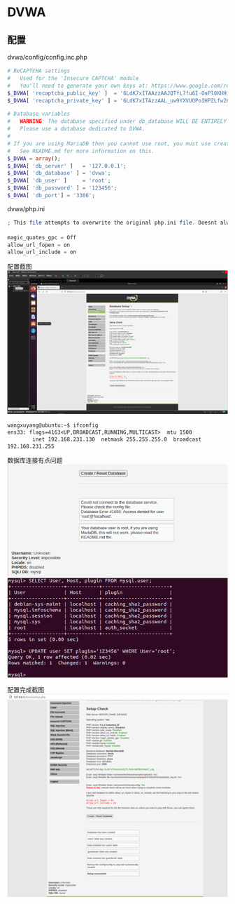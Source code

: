# DVWA
## 配置


dvwa/config/config.inc.php
```php
# ReCAPTCHA settings
#   Used for the 'Insecure CAPTCHA' module
#   You'll need to generate your own keys at: https://www.google.com/recaptcha/admin
$_DVWA[ 'recaptcha_public_key' ]  = '6LdK7xITAAzzAAJQTfL7fu6I-0aPl8KHHieAT_yJg';
$_DVWA[ 'recaptcha_private_key' ] = '6LdK7xITAzzAAL_uw9YXVUOPoIHPZLfw2K1n5NVQ';

```
```php
# Database variables
#   WARNING: The database specified under db_database WILL BE ENTIRELY DELETED during setup.
#   Please use a database dedicated to DVWA.
#
# If you are using MariaDB then you cannot use root, you must use create a dedicated DVWA user.
#   See README.md for more information on this.
$_DVWA = array();
$_DVWA[ 'db_server' ]   = '127.0.0.1';
$_DVWA[ 'db_database' ] = 'dvwa';
$_DVWA[ 'db_user' ]     = 'root';
$_DVWA[ 'db_password' ] = '123456';
$_DVWA[ 'db_port'] = '3306';
```
dvwa/php.ini
```php
; This file attempts to overwrite the original php.ini file. Doesnt always work.

magic_quotes_gpc = Off
allow_url_fopen = on
allow_url_include = on
```
配置截图
![](images/2023-02-24-19-21-36.png)
```
wangxuyang@ubuntu:~$ ifconfig
ens33: flags=4163<UP,BROADCAST,RUNNING,MULTICAST>  mtu 1500
        inet 192.168.231.130  netmask 255.255.255.0  broadcast 192.168.231.255
```
数据库连接有点问题
![](images/2023-02-24-19-55-23.png)
![](images/2023-02-24-19-54-51.png)

配置完成截图
![](images/2023-02-25-18-29-34.png)